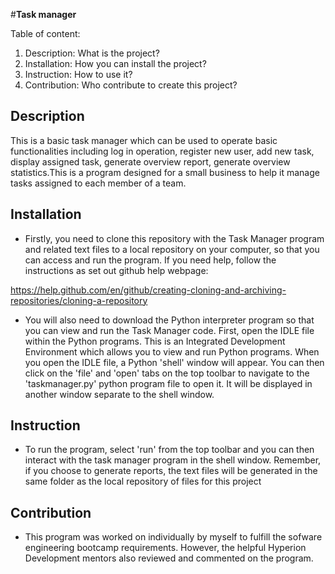 #**Task manager**

Table of content:

1. Description: What is the project?
2. Installation: How you can install the project?
3. Instruction: How to use it?
4. Contribution: Who contribute to create this project?

## **Description**

This is a basic task manager which can be used to operate basic functionalities including log in operation, register new user,
add new task, display assigned task, generate overview report, generate overview statistics.This is a program designed for
a small business to help it manage tasks assigned to each member of a team.

## **Installation**

- Firstly, you need to clone this repository with the Task Manager program and related text files to a local repository on your computer, so that you can access and run the program. If you need help, follow the instructions as set out github help webpage:

https://help.github.com/en/github/creating-cloning-and-archiving-repositories/cloning-a-repository

- You will also need to download the Python interpreter program so that you can view and run the Task Manager code. First, open the IDLE file within the Python programs. This is an Integrated Development Environment which allows you to view and run Python programs. When you open the IDLE file, a Python 'shell' window will appear. You can then click on the 'file' and 'open' tabs on the top toolbar to navigate to the 'taskmanager.py' python program file to open it. It will be displayed in another window separate to the shell window.

## **Instruction**

- To run the program, select 'run' from the top toolbar and you can then interact with the task manager program in the shell window. Remember, if you choose to generate reports, the text files will be generated in the same folder as the local repository of files for this project 

## **Contribution**

- This program was worked on individually by myself to fulfill the sofware engineering bootcamp requirements. However, the helpful Hyperion Development mentors also reviewed and commented on the program.